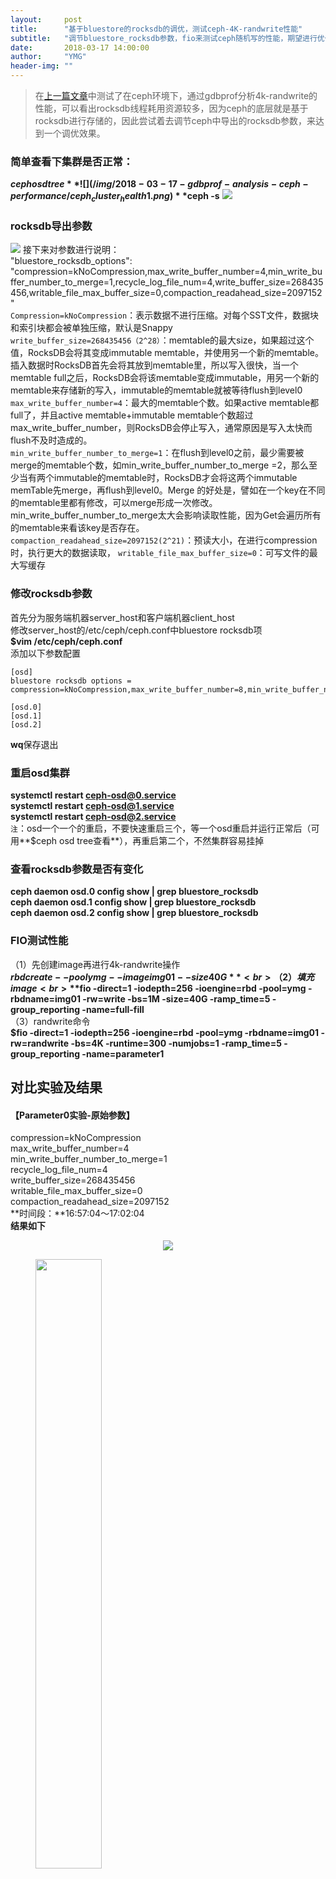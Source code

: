 ```yaml
---
layout:     post
title:      "基于bluestore的rocksdb的调优，测试ceph-4K-randwrite性能"
subtitle:   "调节bluestore_rocksdb参数，fio来测试ceph随机写的性能，期望进行优化"
date:       2018-03-17 14:00:00
author:     "YMG"
header-img: ""
---
```


> 在[上一篇文章](https://)中测试了在ceph环境下，通过gdbprof分析4k-randwrite的性能，可以看出rocksdb线程耗用资源较多，因为ceph的底层就是基于rocksdb进行存储的，因此尝试着去调节ceph中导出的rocksdb参数，来达到一个调优效果。

### 简单查看下集群是否正常：
**$ceph osd tree**
![](/img/2018-03-17-gdbprof-analysis-ceph-performance/ceph_cluster_health1.png)
**$ceph -s**
![](/img/2018-03-17-gdbprof-analysis-ceph-performance/ceph_cluster_heath2.png)
### rocksdb导出参数
![](/img/2018-03-17-fio-measure-ceph-performance-under-changing-rocksdb-parameters/init_rocksdb_parameters.png)
接下来对参数进行说明：<br>
"bluestore_rocksdb_options": "compression=kNoCompression,max_write_buffer_number=4,min_write_buffer_number_to_merge=1,recycle_log_file_num=4,write_buffer_size=268435456,writable_file_max_buffer_size=0,compaction_readahead_size=2097152"<br>
`Compression=kNoCompression`：表示数据不进行压缩。对每个SST文件，数据块和索引块都会被单独压缩，默认是Snappy<br>
`write_buffer_size=268435456（2^28）`：memtable的最大size，如果超过这个值，RocksDB会将其变成immutable memtable，并使用另一个新的memtable。插入数据时RocksDB首先会将其放到memtable里，所以写入很快，当一个memtable full之后，RocksDB会将该memtable变成immutable，用另一个新的memtable来存储新的写入，immutable的memtable就被等待flush到level0<br>
`max_write_buffer_number=4`：最大的memtable个数。如果active memtable都full了，并且active memtable+immutable memtable个数超过max_write_buffer_number，则RocksDB会停止写入，通常原因是写入太快而flush不及时造成的。<br>
`min_write_buffer_number_to_merge=1`：在flush到level0之前，最少需要被merge的memtable个数，如min_write_buffer_number_to_merge =2，那么至少当有两个immutable的memtable时，RocksDB才会将这两个immutable memTable先merge，再flush到level0。Merge 的好处是，譬如在一个key在不同的memtable里都有修改，可以merge形成一次修改。min_write_buffer_number_to_merge太大会影响读取性能，因为Get会遍历所有的memtable来看该key是否存在。<br>
`compaction_readahead_size=2097152(2^21)`：预读大小，在进行compression时，执行更大的数据读取，
`writable_file_max_buffer_size=0`：可写文件的最大写缓存<br>
### 修改rocksdb参数
首先分为服务端机器server_host和客户端机器client_host<br>
修改server_host的/etc/ceph/ceph.conf中bluestore rocksdb项<br>
**$vim /etc/ceph/ceph.conf**<br>
添加以下参数配置
```
[osd]
bluestore rocksdb options = compression=kNoCompression,max_write_buffer_number=8,min_write_buffer_number_to_merge=4,recycle_log_file_num=4,write_buffer_size=356870912,writable_file_max_buffer_size=0,compaction_readahead_size=8388608

[osd.0]
[osd.1]
[osd.2]
```
**wq**保存退出
### 重启osd集群
**systemctl restart ceph-osd@0.service**<br>
**systemctl restart ceph-osd@1.service**<br>
**systemctl restart ceph-osd@2.service**<br>
`注`：osd一个一个的重启，不要快速重启三个，等一个osd重启并运行正常后（可用**$ceph osd tree查看**），再重启第二个，不然集群容易挂掉

### 查看rocksdb参数是否有变化
**ceph daemon osd.0 config show | grep bluestore_rocksdb**<br>
**ceph daemon osd.1 config show | grep bluestore_rocksdb**<br>
**ceph daemon osd.2 config show | grep bluestore_rocksdb**<br>
### FIO测试性能
（1）先创建image再进行4k-randwrite操作<br>
	**$rbd create --pool ymg --image img01 --size 40G**<br>
（2）填充image<br>
	**$fio -direct=1 -iodepth=256 -ioengine=rbd -pool=ymg -rbdname=img01 -rw=write -bs=1M -size=40G -ramp_time=5 -group_reporting -name=full-fill**<br>
（3）randwrite命令<br>
	**$fio -direct=1 -iodepth=256 -ioengine=rbd -pool=ymg -rbdname=img01 -rw=randwrite -bs=4K -runtime=300 -numjobs=1 -ramp_time=5 -group_reporting -name=parameter1**
## 对比实验及结果
#### 【Parameter0实验-原始参数】<br>
compression=kNoCompression<br>
max_write_buffer_number=4<br>
min_write_buffer_number_to_merge=1<br>
recycle_log_file_num=4<br>
write_buffer_size=268435456<br>
writable_file_max_buffer_size=0<br>
compaction_readahead_size=2097152<br>
**时间段：**16:57:04～17:02:04<br>
**结果如下**
<center>
	<img src="/img/2018-03-17-fio-measure-ceph-performance-under-changing-rocksdb-parameters/parameter0_IOPS.png"/>
</center>
<figure class="half">
    <img src="/img/2018-03-17-fio-measure-ceph-performance-under-changing-rocksdb-parameters/parameter0_ioutil.png" height="50%" width="50%" />
    <img src="/img/2018-03-17-fio-measure-ceph-performance-under-changing-rocksdb-parameters/parameter0_write_throughput.png" width="50%" height="50%" />
</figure>
<figure class="half">
	<img src="/img/2018-03-17-fio-measure-ceph-performance-under-changing-rocksdb-parameters/parameter0_writeIOPS.png" height="50%" width="50%" />
	<img src="/img/2018-03-17-fio-measure-ceph-performance-under-changing-rocksdb-parameters/parameter0_cpu_ratio.png" height="50%" width="50%" />
</figure>
####【Parameter1实验】
compression=kNoCompression<br>
max_write_buffer_number=8<br>
min_write_buffer_number_to_merge=4<br>
recycle_log_file_num=4<br>
write_buffer_size=536870912<br>
writable_file_max_buffer_size=0<br>
compaction_readahead_size=8388608<br>
**时间段：**17:16:00～17:21:00<br>
**结果如下**
<center>
	<img src="/img/2018-03-17-fio-measure-ceph-performance-under-changing-rocksdb-parameters/parameter1_IOPS.png"/>
</center>
<figure class="half">
	<img src="/img/2018-03-17-fio-measure-ceph-performance-under-changing-rocksdb-parameters/parameter1_ioutil.png" height="50%" width="50%" />
	<img src="/img/2018-03-17-fio-measure-ceph-performance-under-changing-rocksdb-parameters/parameter1_write_throughput.png" height="50%" width="50%" />
</figure>
<figure class="half">
	<img src="/img/2018-03-17-fio-measure-ceph-performance-under-changing-rocksdb-parameters/parameter1_writeIOPS.png" height="50%" width="50%" />
	<img src="/img/2018-03-17-fio-measure-ceph-performance-under-changing-rocksdb-parameters/parameter1_cpu_ratio.png" height="50%" width="50%" />
</figure>
####【Parameter2实验】
compression=kNoCompression<br>
max_write_buffer_number=16<br>
min_write_buffer_number_to_merge=8<br>
recycle_log_file_num=4<br>
write_buffer_size=1073741824<br>
writable_file_max_buffer_size=2<br>
compaction_readahead_size=8388608<br>
**时间段：**17:31:00～17:36:00<br>
**结果如下**<br>
<center>
	<img src="/img/2018-03-17-fio-measure-ceph-performance-under-changing-rocksdb-parameters/parameter2_IOPS.png">
</center>
<figure class="half">
	<img src="/img/2018-03-17-fio-measure-ceph-performance-under-changing-rocksdb-parameters/parameter2_ioutil.png" height="50%" width="50%" >
	<img src="/img/2018-03-17-fio-measure-ceph-performance-under-changing-rocksdb-parameters/parameter2_write_throughput.png" height="50%" width="50%">
</figure>
<figure>
	<img src="/img/2018-03-17-fio-measure-ceph-performance-under-changing-rocksdb-parameters/parameter2_writeIOPS.png" width="50%" height="50%">
	<img src="/img/2018-03-17-fio-measure-ceph-performance-under-changing-rocksdb-parameters/parameter2_cpu_ratio.png" width="50%" height="50%">
</figure>
####【Parameter3实验】
compression=kNoCompression<br>
max_write_buffer_number=32<br>
min_write_buffer_number_to_merge=16<br>
recycle_log_file_num=4<br>
write_buffer_size=2147483648<br>
writable_file_max_buffer_size=4<br>
compaction_readahead_size=16777216<br>
**时间段：**17:49:01～17:54:01<br>
**结果如下**<br>
<center>
	<img src="/img/2018-03-17-fio-measure-ceph-performance-under-changing-rocksdb-parameters/parameter3_IOPS.png">
</center>
<figure class="half">
	<img src="/img/2018-03-17-fio-measure-ceph-performance-under-changing-rocksdb-parameters/parameter3_ioutil.png" height="50%" width="50%" >
	<img src="/img/2018-03-17-fio-measure-ceph-performance-under-changing-rocksdb-parameters/parameter3_write_throughput.png" height="50%" width="50%">
</figure>
<figure>
	<img src="/img/2018-03-17-fio-measure-ceph-performance-under-changing-rocksdb-parameters/parameter3_writeIOPS.png" width="50%" height="50%">
	<img src="/img/2018-03-17-fio-measure-ceph-performance-under-changing-rocksdb-parameters/parameter3_cpu_ratio.png" width="50%" height="50%">
</figure>
####【Parameter4实验】
compression=kNoCompression<br>
max_write_buffer_number=32<br>
min_write_buffer_number_to_merge=16<br>
write_buffer_size=2147483648<br>
writable_file_max_buffer_size=4<br>
compaction_readahead_size=16777216<br>
`【本实验暂没做】`
####【Parameter5实验】
compression=kNoCompression<br>
max_write_buffer_number=64<br>
min_write_buffer_number_to_merge=16<br>
recycle_log_file_num=4<br>
write_buffer_size=2147483648<br>
writable_file_max_buffer_size=4<br>
compaction_readahead_size= 33554432<br>
**时间段：**10:34:01~10:39:01<br>
**结果如下**
<center>
	<img src="/img/2018-03-17-fio-measure-ceph-performance-under-changing-rocksdb-parameters/parameter5_IOPS.png">
</center>
<figure class="half">
	<img src="/img/2018-03-17-fio-measure-ceph-performance-under-changing-rocksdb-parameters/parameter5_ioutil.png" height="50%" width="50%" >
	<img src="/img/2018-03-17-fio-measure-ceph-performance-under-changing-rocksdb-parameters/parameter5_write_throughput.png" height="50%" width="50%">
</figure>
<figure>
	<img src="/img/2018-03-17-fio-measure-ceph-performance-under-changing-rocksdb-parameters/parameter5_writeIOPS.png" width="50%" height="50%">
	<img src="/img/2018-03-17-fio-measure-ceph-performance-under-changing-rocksdb-parameters/parameter5_cpu_ratio.png" width="50%" height="50%">
</figure>
####【Parameter6实验】
compression=kNoCompression<br>
max_write_buffer_number=64<br>
min_write_buffer_number_to_merge=8<br>
recycle_log_file_num=4<br>
write_buffer_size=2147483648<br>
writable_file_max_buffer_size=8<br>
compaction_readahead_size= 33554432<br>
**时间段：**09:54:02～09:59:02<br>
**结果如下**
<center>
	<img src="/img/2018-03-17-fio-measure-ceph-performance-under-changing-rocksdb-parameters/parameter6_IOPS.png">
</center>
<figure class="half">
	<img src="/img/2018-03-17-fio-measure-ceph-performance-under-changing-rocksdb-parameters/parameter6_ioutil.png" height="50%" width="50%" >
	<img src="/img/2018-03-17-fio-measure-ceph-performance-under-changing-rocksdb-parameters/parameter6_write_throughput.png" height="50%" width="50%">
</figure>
<figure>
	<img src="/img/2018-03-17-fio-measure-ceph-performance-under-changing-rocksdb-parameters/parameter6_writeIOPS.png" width="50%" height="50%">
	<img src="/img/2018-03-17-fio-measure-ceph-performance-under-changing-rocksdb-parameters/parameter6_cpu_ratio.png" width="50%" height="50%">
</figure>
####【Parameter7实验】
compression=kNoCompression<br>
max_write_buffer_number=64<br>
min_write_buffer_number_to_merge=16<br>
recycle_log_file_num=4<br>
write_buffer_size=2147483648<br>
writable_file_max_buffer_size=4<br>
compaction_readahead_size= 33554432<br>
**时间段：**10:11:05~10:16:05<br>
**结果如下**
<center>
	<img src="/img/2018-03-17-fio-measure-ceph-performance-under-changing-rocksdb-parameters/parameter7_IOPS.png">
</center>
<figure class="half">
	<img src="/img/2018-03-17-fio-measure-ceph-performance-under-changing-rocksdb-parameters/parameter7_ioutil.png" height="50%" width="50%" >
	<img src="/img/2018-03-17-fio-measure-ceph-performance-under-changing-rocksdb-parameters/parameter7_write_throughput.png" height="50%" width="50%">
</figure>
<figure>
	<img src="/img/2018-03-17-fio-measure-ceph-performance-under-changing-rocksdb-parameters/parameter7_writeIOPS.png" width="50%" height="50%">
	<img src="/img/2018-03-17-fio-measure-ceph-performance-under-changing-rocksdb-parameters/parameter7_cpu_ratio.png" width="50%" height="50%">
</figure>
####【Parameter8实验】
compression=kNoCompression<br>
max_write_buffer_number=256<br>
min_write_buffer_number_to_merge=64<br>
recycle_log_file_num=16<br>
write_buffer_size=8589934592<br>
writable_file_max_buffer_size=16<br>
compaction_readahead_size= 134217728<br>
**时间段：**10:55:01～11:00:01<br>
**结果如下**
<center>
	<img src="/img/2018-03-17-fio-measure-ceph-performance-under-changing-rocksdb-parameters/parameter2_IOPS.png">
</center>
<figure class="half">
	<img src="/img/2018-03-17-fio-measure-ceph-performance-under-changing-rocksdb-parameters/parameter8_ioutil.png" height="50%" width="50%" >
	<img src="/img/2018-03-17-fio-measure-ceph-performance-under-changing-rocksdb-parameters/parameter8_write_throughput.png" height="50%" width="50%">
</figure>
<figure>
	<img src="/img/2018-03-17-fio-measure-ceph-performance-under-changing-rocksdb-parameters/parameter8_writeIOPS.png" width="50%" height="50%">
	<img src="/img/2018-03-17-fio-measure-ceph-performance-under-changing-rocksdb-parameters/parameter8_cpu_ratio.png" width="50%" height="50%">
</figure>
####【Parameter9实验】
compression=kNoCompression<br>
max_write_buffer_number=256<br>
min_write_buffer_number_to_merge=4<br>
recycle_log_file_num=16<br>
write_buffer_size=1073741824<br>
writable_file_max_buffer_size=134217728<br>
compaction_readahead_size= 134217728<br>
**时间段：**14:44:00~14:49:00<br>
**结果如下**
![](/img/2018-03-17-fio-measure-ceph-performance-under-changing-rocksdb-parameters/parameter9_IOPS.png)
![](/img/2018-03-17-fio-measure-ceph-performance-under-changing-rocksdb-parameters/parameter9_ioutil.png)
![](/img/2018-03-17-fio-measure-ceph-performance-under-changing-rocksdb-parameters/parameter9_write_throughput.png)
![](/img/2018-03-17-fio-measure-ceph-performance-under-changing-rocksdb-parameters/parameter9_writeIOPS.png)
![](/img/2018-03-17-fio-measure-ceph-performance-under-changing-rocksdb-parameters/parameter9_cpu_radio.png)

####【Parameter10实验】
compression=kNoCompression<br>
max_write_buffer_number=256<br>
min_write_buffer_number_to_merge=2<br>
write_buffer_size=536870912<br>
writable_file_max_buffer_size=32768<br>
compaction_readahead_size=32768<br>
**时间段：**15:45:50～15:50:50<br>
**结果如下**
![](/img/2018-03-17-fio-measure-ceph-performance-under-changing-rocksdb-parameters/parameter10_IOPS.png)
![](/img/2018-03-17-fio-measure-ceph-performance-under-changing-rocksdb-parameters/parameter10_ioutil.png)
![](/img/2018-03-17-fio-measure-ceph-performance-under-changing-rocksdb-parameters/parameter10_write_throughput.png)
![](/img/2018-03-17-fio-measure-ceph-performance-under-changing-rocksdb-parameters/parameter10_writeIOPS.png)
![](/img/2018-03-17-fio-measure-ceph-performance-under-changing-rocksdb-parameters/parameter10_cpu_radio.png)

## 总结
根据上面的10组实验结果，我们实验的参数调节是参照一些文章，[如](https://www.jianshu.com/p/a2892a161a7b)我们进行了总结，发现机器的写速度约为40MB/s，让我们以parameter10实验为例，假如我们write_buffer_size=536870912(2^29),也即是64MB，也即是每1.6s产生一个新的memtable；min_write_buffer_number_to_merge=2，也就是每产生2个memtable，就进行合并操作，即每3.2s；根据max_write_buffer_number=256意思，我们应该尽量设置大一些；而参数writable_file_max_buffer_size和compaction_readahead_size应该设置差不多大小。其实parameter9和parameter10是个对比。[参考](https://www.jianshu.com/p/8e0018b6a8b6)
我们将结果进行了统计，[详见xlsx文件](https://github.com/yinminggang/yinminggang.github.io/tree/master/files/2018-03-17-fio-measure-ceph-performance-under-changing-rocksdb-parameters/Ceph-osd-4kRandWrite测试结果统计.xlsx)
`由结果可以知道，我们的调参是有效的，其中第9组实验结果表现较好，当然，优化还是要持续不断。`

